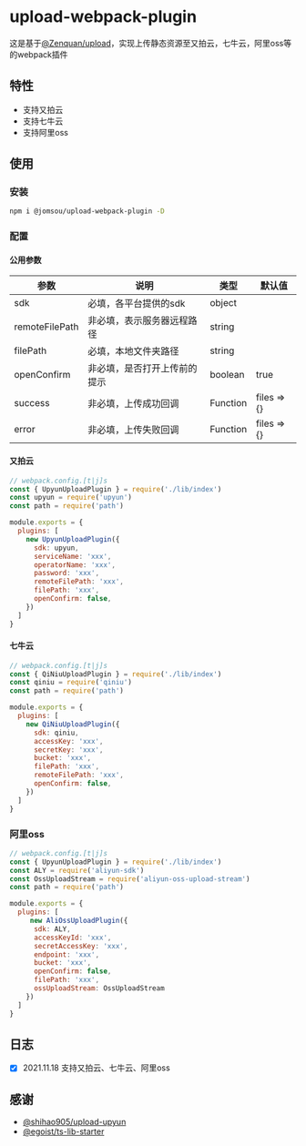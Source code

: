 # upload-webpack-plugin

这是基于[@Zenquan/upload](https://github.com/Zenquan/upload)，实现上传静态资源至又拍云，七牛云，阿里oss等的webpack插件

## 特性
- 支持又拍云
- 支持七牛云
- 支持阿里oss

## 使用
### 安装
```bash
npm i @jomsou/upload-webpack-plugin -D
```
### 配置

#### 公用参数

| 参数           | 说明                         | 类型     | 默认值      |
| -------------- | ---------------------------- | -------- | ----------- |
| sdk          | 必填，各平台提供的sdk         | object |  |
| remoteFilePath | 非必填，表示服务器远程路径   | string   |             |
| filePath       | 必填，本地文件夹路径       | string   |             |
| openConfirm    | 非必填，是否打开上传前的提示 | boolean  | true        |
| success        | 非必填，上传成功回调         | Function | files => {} |
| error          | 非必填，上传失败回调         | Function | files => {} |



#### 又拍云
```js
// webpack.config.[t|j]s
const { UpyunUploadPlugin } = require('./lib/index')
const upyun = require('upyun')
const path = require('path')

module.exports = {
  plugins: [
    new UpyunUploadPlugin({
      sdk: upyun,
      serviceName: 'xxx',
      operatorName: 'xxx',
      password: 'xxx',
      remoteFilePath: 'xxx',                                 
      filePath: 'xxx',
      openConfirm: false,   
    })
  ]
}
```

#### 七牛云
```js
// webpack.config.[t|j]s
const { QiNiuUploadPlugin } = require('./lib/index')
const qiniu = require('qiniu')
const path = require('path')

module.exports = {
  plugins: [
    new QiNiuUploadPlugin({
      sdk: qiniu,
      accessKey: 'xxx',
      secretKey: 'xxx',
      bucket: 'xxx',
      filePath: 'xxx',
      remoteFilePath: 'xxx',
      openConfirm: false,
    })
  ]
}
```

### 阿里oss
```js
// webpack.config.[t|j]s
const { UpyunUploadPlugin } = require('./lib/index')
const ALY = require('aliyun-sdk')
const OssUploadStream = require('aliyun-oss-upload-stream')
const path = require('path')

module.exports = {
  plugins: [
     new AliOssUploadPlugin({
      sdk: ALY,
      accessKeyId: 'xxx',
      secretAccessKey: 'xxx',
      endpoint: 'xxx',
      bucket: 'xxx',
      openConfirm: false,
      filePath: 'xxx',
      ossUploadStream: OssUploadStream
    })   
  ]
}      
```

## 日志

- [x] 2021.11.18 支持又拍云、七牛云、阿里oss

## 感谢

- [@shihao905/upload-upyun](https://github.com/shihao905/upload-upyun)
- [@egoist/ts-lib-starter](https://github.com/egoist/ts-lib-starter)
